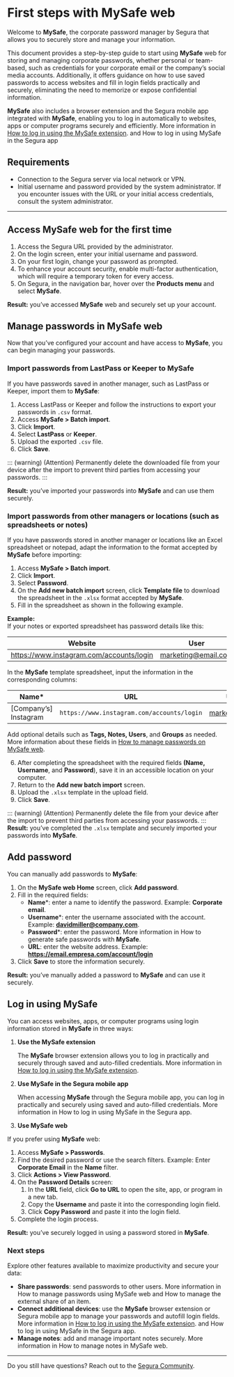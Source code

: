 # First steps with MySafe web

Welcome to **MySafe**, the corporate password manager by Segura that allows you to securely store and manage your information.

This document provides a step-by-step guide to start using **MySafe** web for storing and managing corporate passwords, whether personal or team-based, such as credentials for your corporate email or the company’s social media accounts. Additionally, it offers guidance on how to use saved passwords to access websites and fill in login fields practically and securely, eliminating the need to memorize or expose confidential information.

**MySafe** also includes a browser extension and the Segura mobile app integrated with **MySafe**, enabling you to log in automatically to websites, apps or computer programs securely and efficiently. More information in [How to log in using the MySafe extension](/v4/docs/how-to-log-in-using-the-mysafe-extension). and How to log in using MySafe in the Segura app

## Requirements

* Connection to the Segura server via local network or VPN.  
* Initial username and password provided by the system administrator. If you encounter issues with the URL or your initial access credentials, consult the system administrator.

---
## Access MySafe web for the first time

1. Access the Segura URL provided by the administrator.  
2. On the login screen, enter your initial username and password.  
3. On your first login, change your password as prompted.  
4. To enhance your account security, enable multi-factor authentication, which will require a temporary token for every access.   
5. On Segura,  in the navigation bar, hover over the **Products menu** and select **MySafe**.

**Result:** you’ve accessed **MySafe** web and securely set up your account.

## Manage passwords in MySafe web

Now that you’ve configured your account and have access to **MySafe**, you can begin managing your passwords.

### Import passwords from LastPass or Keeper to MySafe

If you have passwords saved in another manager, such as LastPass or Keeper, import them to **MySafe**:

1. Access LastPass or Keeper and follow the instructions to export your passwords in `.csv` format.  
2. Access **MySafe \> Batch import**.  
3. Click **Import**.  
4. Select **LastPass** or **Keeper**.  
5. Upload the exported `.csv` file.  
6. Click **Save**.

::: (warning) (Attention)
Permanently delete the downloaded file from your device after the import to prevent third parties from accessing your passwords.
:::

**Result:** you’ve imported your passwords into **MySafe** and can use them securely.


### Import passwords from other managers or locations (such as spreadsheets or notes)

If you have passwords stored in another manager or locations like an Excel spreadsheet or notepad, adapt the information to the format accepted by **MySafe** before importing:

1. Access **MySafe \> Batch import**.  
2. Click **Import**.  
3. Select **Password**.  
4. On the **Add new batch import** screen, click **Template file** to download the spreadsheet in the `.xlsx` format accepted by **MySafe**.  
5. Fill in the spreadsheet as shown in the following example.

**Example:**  
If your notes or exported spreadsheet has password details like this:

| Website | User | Password |
| ----- | :---: | ----- |
| https://www.instagram.com/accounts/login | marketing@email.com | dw5d78D\*$AFJ |

In the **MySafe** template spreadsheet, input the information in the corresponding columns:

| Name\* | URL | Username\* | Password\* |
| ----- | ----- | ----- | ----- |
| \[Company’s\] Instagram  | `https://www.instagram.com/accounts/login` | marketing@email.com | dw5d78D\*$AFJ |

Add optional details such as **Tags, Notes, Users**, and **Groups** as needed. More information about these fields in [How to manage passwords on MySafe web](/v4/docs/how-to-manage-passwords-on-mysafe-web).

6. After completing the spreadsheet with the required fields **(Name, Username**, and **Password**), save it in an accessible location on your computer.  
7. Return to the **Add new batch import** screen.  
8. Upload the `.xlsx` template in the upload field.  
9. Click **Save**.

::: (warning) (Attention)
Permanently delete the file from your device after the import to prevent third parties from accessing your passwords.
:::
**Result:** you’ve completed the `.xlsx` template and securely imported your passwords into **MySafe**.

## Add password

You can manually add passwords to **MySafe**:

1. On the **MySafe web Home** screen, click **Add password**.  
2. Fill in the required fields:  
   * **Name**\*: enter a name to identify the password. Example: **Corporate email**.  
   * **Username**\*: enter the username associated with the account. Example: **davidmiller@company.com**.  
   * **Password**\*: enter the password. More information in How to generate safe passwords with **MySafe**.  
   * **URL**: enter the website address. Example: **https://email.empresa.com/account/login**  
3. Click **Save** to store the information securely.

**Result:** you’ve manually added a password to **MySafe** and can use it securely.

## Log in using MySafe

You can access websites, apps, or computer programs using login information stored in **MySafe** in three ways:

1. **Use the MySafe extension**

   The **MySafe** browser extension allows you to log in practically and securely through saved and auto-filled credentials. More information in [How to log in using the MySafe extension](/v4/docs/how-to-log-in-using-the-mysafe-extension).

2. **Use MySafe in the Segura mobile app**

   When accessing **MySafe** through the Segura mobile app, you can log in practically and securely using saved and auto-filled credentials. More information in How to log in using MySafe in the Segura app.  
   

3. **Use MySafe web**

If you prefer using **MySafe** web:

1. Access **MySafe \> Passwords**.  
2. Find the desired password or use the search filters. Example: Enter **Corporate Email** in the **Name** filter.  
3. Click **Actions \> View Password**.  
4. On the **Password Details** screen:  
   1. In the **URL** field, click **Go to URL** to open the site, app, or program in a new tab.  
   2. Copy the **Username** and paste it into the corresponding login field.  
   3. Click **Copy Password** and paste it into the login field.  
5. Complete the login process.

**Result:** you’ve securely logged in using a password stored in **MySafe**.

### Next steps

Explore other features available to maximize productivity and secure your data:

* **Share passwords**: send passwords to other users. More information in How to manage passwords using MySafe web and How to manage the external share of an item.  
* **Connect additional devices**: use the **MySafe** browser extension or Segura mobile app to manage your passwords and autofill login fields. More information in [How to log in using the MySafe extension](/v4/docs/how-to-log-in-using-the-mysafe-extension). and How to log in using MySafe in the Segura app.  
* **Manage notes**: add and manage important notes securely. More information in How to manage notes in MySafe web.

---

Do you still have questions? Reach out to the [Segura Community](https://community.Segura.io/).
